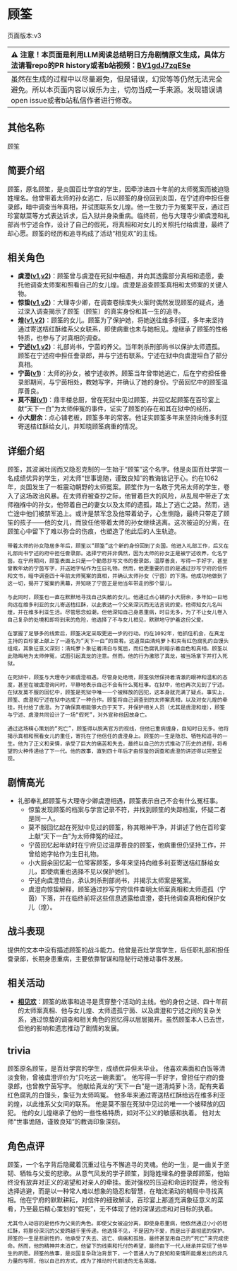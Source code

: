 # 顾筌
页面版本:v3
 

| :warning: 注意！本页面是利用LLM阅读总结明日方舟剧情原文生成，具体方法请看repo的PR history或者b站视频：[BV1gdJ7zqESe](https://www.bilibili.com/video/BV1gdJ7zqESe/)         |
|:----------------------------|
| 虽然在生成的过程中以尽量避免，但是错误，幻觉等等仍然无法完全避免。所以本页面内容以娱乐为主，切勿当成一手来源。发现错误请open issue或者b站私信作者进行修改。|



## 其他名称
顾笙
## 简要介绍
顾筌，原名顾笙，是炎国百灶学宫的学生，因牵涉进四十年前的太师冤案而被迫隐姓埋名。他曾带着太师的孙女逃亡，后以顾筌的身份回到炎国，在宁述府中担任誊录郎，暗中调查当年真相，并试图联系女儿煌。他一生致力于为冤案平反，通过百珍宴献菜等方式表达诉求，后入狱并身染重病。临终前，他与大理寺少卿虞澄和礼部尚书宁述合作，设计了自己的假死，将真相和对女儿的关照托付给虞澄，最终了却心愿。顾筌的经历和追寻构成了活动“相见欢”的主线。
## 相关角色
-   **虞澄([v1](../chars/extended_char_yu_cheng.md),[v2](extended_char_yu_cheng.md))**：顾筌曾与虞澄在死狱中相遇，并向其透露部分真相和遗愿，委托他调查太师案和照看自己的女儿煌。虞澄是追查顾筌真相和太师案的关键人物。
-   **惊蛰([v1](../chars/char_306_leizi.md),[v2](char_306_leizi.md))**：大理寺少卿，在调查卷牍库失火案时偶然发现顾筌的疑点，通过深入调查揭示了顾筌（顾笙）的真实身份和其一生的追寻。
-   **煌([v1](../chars/char_017_huang.md),[v2](char_017_huang.md))**：顾筌的女儿。顾筌为了保护她，将她送往维多利亚，多年来坚持通过寄送桔红酥维系父女联系，即使病重也未与她相见。煌继承了顾筌的性格特质，也参与了对真相的调查。
-   **宁述([v1](../chars/extended_char_ning_shu.md),[v2](extended_char_ning_shu.md))**：礼部尚书，宁茵的养父。当年刺杀刑部尚书以保护太师遗孤。顾筌在宁述府中担任誊录郎，并与宁述有联系。宁述在狱中向虞澄坦白了部分真相。
-   **宁茵([v1](../chars/extended_char_ning_yin.md))**：太师的孙女，被宁述收养。顾筌当年曾带她逃亡，后在宁府担任誊录郎期间，与宁茵相处，教她写字，并确认了她的身份。宁茵回忆中的顾筌温厚善良。
-   **莫不服([v1](../chars/extended_char_mo_bu_fu.md))**：鼎丰楼总厨，曾在死狱中见过顾筌，并回忆起顾筌在百珍宴上献“天下一白”为太师伸冤的事件，证实了顾筌的存在和其在狱中的经历。
-   **小大厨余**：点心铺老板，顾筌多年的常客。他证实顾筌多年来坚持向维多利亚寄送桔红酥给女儿，并知晓顾筌病重的情况。
## 详细介绍
顾筌，其波澜壮阔而又隐忍克制的一生始于“顾笙”这个名字。他是炎国百灶学宫一名成绩优异的学生，对太师“世事诡随，谨致良知”的教诲铭记于心。约在1062年，炎国发生了一桩震动朝野的太师冤案。顾笙作为一名敢于凭吊太师的学生，卷入了这场政治风暴。在太师府被查抄之际，他冒着巨大的风险，从乱局中带走了太师襁褓中的孙女。他带着自己的妻女以及太师的遗孤，踏上了逃亡之路。然而，逃亡途中他们被禁军追上。或许是禁军念及他带着幼子，心生恻隐，最终只带走了顾笙的孩子——他的女儿，而放任他带着太师的孙女继续逃离。这次被迫的分离，在顾笙心中留下了难以弥合的伤痕，也塑造了他此后的人生轨迹。

    带着太师的孙女隐居多年后，顾笙以“顾筌”这个新的身份回到了炎国。他进入礼部工作，后又在礼部尚书宁述的府中担任誊录郎。选择宁府并非偶然，因为太师的孙女正是被宁述收养，化名宁茵。在宁府期间，顾筌表面上只是一个勤恳抄写文书的誊录郎，温厚善良，写得一手好字，甚至曾教年幼的宁茵写字，并送她字帖作为生日礼物。然而，他更重要的目的是通过抄写宁府的信件和文书，暗中调查四十年前太师冤案的真相，并确认太师孙女（宁茵）的下落。他成功地做到了这一切，揭开了冤案的黑幕，并知晓了宁茵正是他当年带走的那个婴儿。

    与此同时，顾筌也一直在默默地寻找自己失散的女儿。他通过点心铺的小大厨余，多年如一日地向远在维多利亚的女儿寄送桔红酥，以此表达一个父亲深沉而无法言说的爱。他得知女儿名叫煌，并在维多利亚生活。尽管思念如潮，但他深知自己身患重病，时日无多，为了不让女儿卷入自己复杂的处境和即将到来的危险，他选择了不与女儿相见，默默地守护着这份父爱。

    在掌握了足够多的线索后，顾筌决定采取更进一步的行动。约在1092年，他抓住机会，在真龙主持的百珍宴上献上了一道名为“天下一白”的菜肴。这道菜由清炖萝卜和夹有红色腐乳的白馒头组成，其象征意义深刻：清炖萝卜象征着清白与冤屈，而红色腐乳则暗示着血色和真相。顾筌以此隐晦地为太师伸冤，试图引起真龙的注意。然而，他的行为激怒了真龙，被当场拿下并打入死狱。

    在死狱中，顾筌与大理寺少卿虞澄相遇。尽管身处绝境，顾筌依然保持着清澈的眼神和温和的态度，甚至在被虞澄询问时，平静地表示自己不会有什么冤枉事。在狱中，他也再次见到了宁述。在狱友莫不服的回忆中，顾筌是死狱中唯一一个被释放的囚犯，这本身就充满了疑点。事实上，顾筌、虞澄和宁述在狱中达成了一种合作。顾筌将自己调查到的太师案真相，以及对女儿煌的牵挂，托付给了虞澄。为了确保真相能够大白于天下，并保护相关人员（尤其是虞澄和煌），顾筌与宁述、虞澄共同设计了一场“假死”，对外宣称他因故身亡。

    通过这场精心策划的“死亡”，顾筌得以脱离官方的视线，但他已重病缠身，自知时日无多。他将揭示真相和照看女儿的重任，寄托在了他信任的虞澄身上。顾筌的一生是隐忍、牺牲和追寻的一生。他为了正义和亲情，承受了巨大的痛苦和失去，最终以自己的方式推动了历史的进程，将希望的火种传递给了下一代。他的故事，直到四十年后才由惊蛰的调查和虞澄的讲述得以完整呈现。
## 剧情高光
- 礼部奉礼郎顾筌与大理寺少卿虞澄相遇，顾筌表示自己不会有什么冤枉事。
    - 惊蛰发现顾筌的档案与学宫记录不符，并找到顾笙的失踪档案，怀疑二者是同一人。
    - 莫不服回忆起在死狱中见过的顾筌，称其眼神干净，并讲述了他在百珍宴上献“天下一白”为太师伸冤的经过。
    - 宁茵回忆起年幼时在宁府见过温厚善良的顾筌，他病重但仍坚持工作，并曾给她字帖作为生日礼物。
    - 小大厨余回忆起一位常客顾筌，多年来坚持向维多利亚寄送桔红酥给女儿，即使病重也选择不见以保护她们。
    - 宁述向虞澄坦白，承认刺杀刑部尚书，并揭示太师案是冤案。
    - 虞澄向惊蛰解释，顾筌通过抄写宁府信件查明太师案真相和太师遗孤（宁茵）下落，并在临终前将这些信息透露给虞澄，委托他调查真相和保护女儿（煌）。
## 战斗表现
提供的文本中没有描述顾筌的战斗能力。他曾是百灶学宫学生，后任职礼部和担任誊录郎，长期身患重病，主要依靠智谋和隐秘行动推动事件发展。
## 相关活动
-   **[相见欢](../stories/act40side.md)**：顾筌的故事和追寻是贯穿整个活动的主线。他的身份之谜、四十年前的太师案真相、他与女儿煌、太师遗孤宁茵、以及虞澄和宁述之间的复杂关系，通过惊蛰的调查和相关角色的回忆得以层层揭开。虽然顾筌本人已去世，但他的影响和遗志推动了剧情的发展。
## trivia
顾筌原名顾笙，是百灶学宫的学生，成绩优异但未毕业。
    他喜欢素面和白饭等清淡食物，曾被虞澄评价为“只吃这一碗素面”。
    他写得一手好字，曾担任宁府的誊录郎，也曾教宁茵写字。
    他献给真龙的“天下一白”是一道清炖萝卜汤，配有夹着红色腐乳的白馒头，象征为太师鸣冤。
    他多年来通过寄送桔红酥给远在维多利亚的煌，以此维系父女间的联系。
    他是莫不服在死狱中见过的唯一一个被释放的囚犯。
    他的女儿煌继承了他的一些性格特质，如对不公义的敏感和执着。
    他对太师“世事诡随，谨致良知”的教诲印象深刻。
## 角色点评
顾筌，一个名字背后隐藏着沉重过往与不懈追寻的灵魂。他的一生，是一曲关于坚韧、牺牲与父爱的悲歌。从意气风发的学子顾笙，到隐姓埋名的誊录郎顾筌，他始终没有放弃对正义的渴望和对亲人的牵挂。面对强权的压迫和命运的捉弄，他没有选择逃避，而是以一种常人难以想象的隐忍和智慧，在暗流涌动的朝局中寻找真相。他在宁府的默默耕耘，对信件的细致解读，百珍宴上那道充满象征意义的菜肴，乃至最后精心策划的“假死”，无不体现了他的深谋远虑和对目标的执着。

    尤其令人动容的是他作为父亲的角色。即使父女被迫分离，即使身患重病，他依然通过小小的桔红酥，将那份深沉的父爱跨越千里传递。他选择不见，不是因为不爱，而是出于最彻底的保护。顾筌的一生是悲剧性的，他承受了失去、逃亡、病痛和孤独，最终甚至用自己的“死亡”来完成使命。然而，他的精神并未消亡，他留下的线索和托付的希望，最终由下一代人继承并实现了他毕生的夙愿。顾筌的故事，是炎国复杂政治背景下，一个普通人为了良知和亲情所能爆发出的非凡力量的写照，他以自己的方式，成为了推动时代前进的无名英雄。